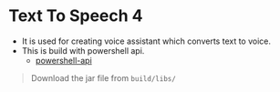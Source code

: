 # Text To Speech 4
* It is used for creating voice assistant which converts text to voice.
* This is build with powershell api.
  * [powershell-api](https://github.com/profesorfalken/jPowerShell)

> Download the jar file from `build/libs/`